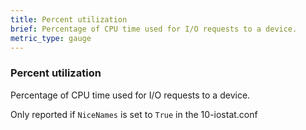 ```yaml
---
title: Percent utilization
brief: Percentage of CPU time used for I/O requests to a device.
metric_type: gauge
---
```

### Percent utilization

Percentage of CPU time used for I/O requests to a device.

Only reported if `NiceNames` is set to `True` in the 10-iostat.conf